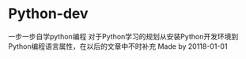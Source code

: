 # Python-dev
一步一步自学python编程
对于Python学习的规划从安装Python开发环境到Python编程语言属性，在以后的文章中不时补充
Made by 20118-01-01
